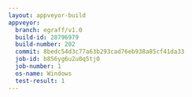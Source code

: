 ```yaml
---
layout: appveyor-build
appveyor:
  branch: egraff/v1.0
  build-id: 28796979
  build-number: 202
  commit: 8bedc54d3c77a63b293cad76eb938a85cf41da33
  job-id: b856yg6u2u0q5tj0
  job-number: 1
  os-name: Windows
  test-result: 1
---
```

